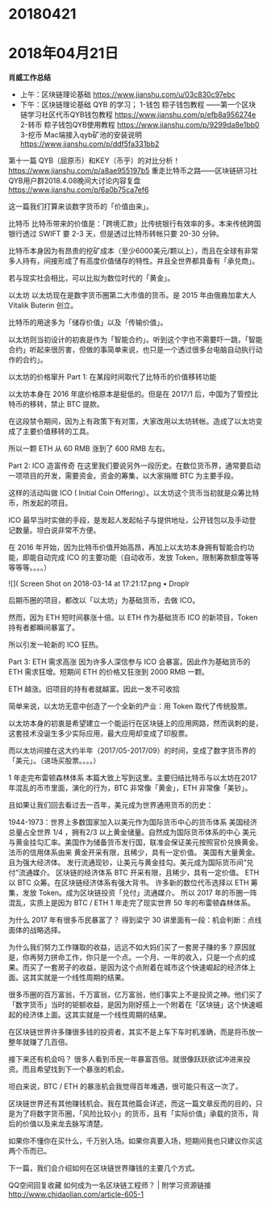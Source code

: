 # 20180421

# 2018年04月21日
**肖威工作总结**
- 上午：区块链理论基础
https://www.jianshu.com/u/03c830c97ebc
- 下午：区块链理论基础
QYB 的学习；
1-钱包
粽子钱包教程 ——第一个区块链学习社区代币QYB钱包教程
https://www.jianshu.com/p/efb8a956274e
2-转币
粽子钱包QYB使用教程
https://www.jianshu.com/p/9299da8e1bb0
3-挖币
Mac端接入qyb矿池的安装说明
https://www.jianshu.com/p/ddf5fa331bb2

第十一篇 QYB（屈原币）和KEY（币乎）的对比分析！
https://www.jianshu.com/p/a8ae955197b5
重走比特币之路——区块链研习社QYB用户群2018.4.08晚间大讨论内容复盘
https://www.jianshu.com/p/6a0b75ca7ef6


这一篇我们打算来谈数字货币的「价值由来」。

比特币
比特币带来的价值是：「跨境汇款」比传统银行有效率的多。本来传统跨国银行透过 SWIFT 要 2-3 天，但是透过比特币转帐只要 20-30 分钟。

比特币本身因为有昂贵的挖矿成本（至少6000美元/颗以上），而且在全球有非常多人持有，间接形成了有高度价值储存的特性。并且全世界都具备有「承兑商」。

若与现实社会相比，可以比拟为数位时代的「黄金」。

以太坊
以太坊现在是数字货币圈第二大市值的货币。是 2015 年由俄裔加拿大人 Vitalik Buterin 创立。

比特币的用途多为「储存价值」以及「传输价值」。

以太坊则当初设计的初衷是作为「智能合约」。听到这个字也不需要吓一跳，「智能合约」听起来很厉害，但做的事简单来说，也只是一个透过很多台电脑自动执行动作的合约」。

以太坊的价格窜升
Part 1: 在某段时间取代了比特币的价值移转功能

以太坊本身在 2016 年底价格原本是挺低的。但是在 2017/1 后，中国为了管控比特币的移转，禁止 BTC 提款。

在这段禁令期间，因为上有政策下有对策，大家改用以太坊转帐。造成了以太坊变成了主要价值移转的工具。

所以一颗 ETH 从 60 RMB 涨到了 600 RMB 左右。

Part 2: ICO 造富传奇
在这里我们要说另外一段历史。在数位货币界，通常要启动一项项目的开发，需要资金。资金的筹集，以大家捐赠 BTC 为主要手段。

这样的活动叫做 ICO ( Initial Coin Offering）。以太坊这个货币当初就是众筹比特币，所发起的项目。

ICO 最早当时实做的手段，是发起人发起帖子与提供地址，公开钱包以及手动登记数量。坦白说非常不方便。

在 2016 年开始，因为比特币价值开始高昂，再加上以太坊本身拥有智能合约功能，即能自动完成 ICO 的主要功能（自动收币，发放 Token，限制筹款额度等等等等等。。。。）

![]( Screen Shot on 2018-03-14 at 17:21:17.png • Droplr

后期币圈的项目，都改以「以太坊」为基础货币，去做 ICO。

然而，因为 ETH 短时间暴涨十倍。以 ETH 作为基础货币 ICO 的新项目，Token 持有者都瞬间暴富了。

所以引发一轮新的 ICO 狂热。

Part 3: ETH 需求高涨
因为许多人深信参与 ICO 会暴富。因此作为基础货币的 ETH 需求狂增。短期间 ETH 的价格又狂涨到 2000 RMB 一颗。

ETH 越涨。旧项目的持有者就越富。因此一发不可收拾

简单来说，以太坊无意中创造了一个全新的产业：用 Token 取代了传统股票。

以太坊本身的初衷是希望建立一个能运行在区块链上的应用网路，然而讽刺的是，这套技术没诞生多少实际应用，最大应用却变成了印股票。

而以太坊间接在这大约半年（2017/05-2017/09）的时间，变成了数字货币界的「美元」。（进场买股票。。。。）

1 年走完布雷顿森林体系
本篇大致上写到这里。主要归结比特币与以太坊在2017年混乱的币市里面，演化的行为，BTC 非常像「黄金」，ETH 非常像「美钞」。

且如果让我们回去看过去一百年，美元成为世界通用货币的历史：

1944-1973：世界上多数国家加入以美元作为国际货币中心的货币体系
美国经济总量占全世界 1/4 ，拥有2/3 以上黄金储量。自然成为国际货币体系的中心
美元与黄金挂勾汇率。美国作为储备货币发行国，联准会保证美元按照官价兑换黄金。
法币的信用体系由来
黄金开采有限，且稀少，具有一定价值。
美国有大量黄金。且为强大经济体。
发行流通现钞，让美元与黄金挂勾。美元成为国际货币间“兑付”流通媒介。
区块链的经济体系
BTC 开采有限，且稀少，具有一定价值。
ETH 以 BTC 众筹。在区块链经济体系有强大背书。
许多新的数位代币选择以 ETH 筹集，发放 Token。成为区块链投资「兑付」流通媒介。
所以 2017 年的币圈一阵混乱，实质上是因为 BTC / ETH 1 年走完了现实世界 50 年的布雷顿森林体系。

为什么 2017 年有很多币民暴富了？
得到梁宁 30 讲里面有一段：机会判断：点线面体的战略选择。

为什么我们努力工作赚取的收益，远远不如大妈们买了一套房子赚的多？原因就是，你再努力拼命工作，你只是一个点。一个月、一年的收入，只是一个点的成果。而买了一套房子的收益，是因为这个点附着在城市这个快速崛起的经济体上面。这其实就是一个线性周期的结果。

很多币圈的百万富翁，千万富翁，亿万富翁，他们事实上不是投资之神。他们买了「数字货币」当时的钜额收益，是因为刚好搭上一个附着在「区块链」这个快速崛起的经济体上面。这其实就是一个线性周期的结果。

在区块链世界许多赚很多钱的投资者，其实不是上车下车时机准确，而是将币放一整年就赚了几百倍。

接下来还有机会吗？
很多人看到币民一年暴富百倍。就很像跃跃欲试冲进来投资。而且希望找到下一个暴涨的机会。

坦白来说，BTC / ETH 的暴涨机会我觉得百年难遇，很可能只有这一次了。

区块链世界还有其他赚钱机会。我在其他篇会详述，而这一篇文章反而的目的，只是为了将数字货币圈，「风险比较小」的货币，且有「实际价值」承载的货币，背后的价值以及来龙去脉写清楚。

如果你不懂你在买什么，千万别入场。如果你真要入场，短期间我也只建议你买这两个币而已。

下一篇，我们会介绍如何在区块链世界赚钱的主要几个方式。

QQ空间回复收藏
如何成为一名区块链工程师？ | 附学习资源链接
http://www.chidaolian.com/article-605-1
